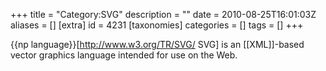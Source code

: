 +++
title = "Category:SVG"
description = ""
date = 2010-08-25T16:01:03Z
aliases = []
[extra]
id = 4231
[taxonomies]
categories = []
tags = []
+++

{{np language}}[http://www.w3.org/TR/SVG/ SVG] is an [[XML]]-based vector graphics language intended for use on the Web.
